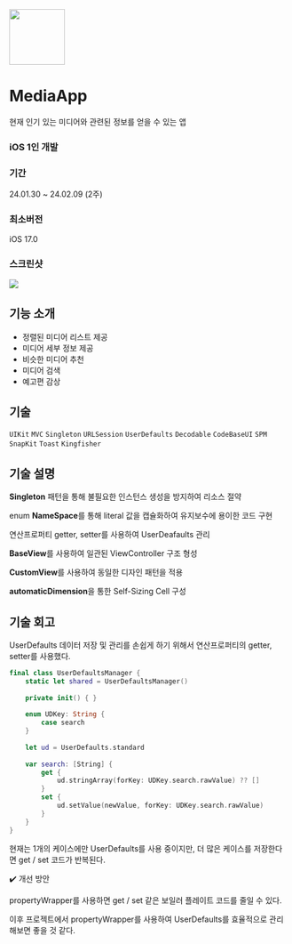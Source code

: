 
<img src="https://github.com/chasomin/MediaApp/assets/114223423/91808a11-d076-4208-af75-5e2b161cffcd" width=100, height=100>

# MediaApp

현재 인기 있는 미디어와 관련된 정보를 얻을 수 있는 앱

### **iOS 1인 개발**

### **기간**

24.01.30 ~ 24.02.09 (2주)

### **최소버전**

iOS 17.0


### **스크린샷**
<img src="https://github.com/chasomin/MediaApp/assets/114223423/ff3f2c3d-9627-43a1-ba3c-440944be375c" >


## 기능 소개

- 정렬된 미디어 리스트 제공
- 미디어 세부 정보 제공
- 비슷한 미디어 추천
- 미디어 검색
- 예고편 감상

## **기술**

`UIKit` `MVC` `Singleton` `URLSession` `UserDefaults` `Decodable` `CodeBaseUI` `SPM` `SnapKit` `Toast` `Kingfisher`


## **기술 설명**

 **Singleton** 패턴을 통해 불필요한 인스턴스 생성을 방지하여 리소스 절약

 enum **NameSpace**를 통해 literal 값을 캡슐화하여 유지보수에 용이한 코드 구현

 연산프로퍼티 getter, setter를 사용하여 UserDeafaults 관리

 **BaseView**를 사용하여 일관된 ViewController 구조 형성

 **CustomView**를 사용하여 동일한 디자인 패턴을 적용

 **automaticDimension**을 통한 Self-Sizing Cell 구성


## 기술 회고

UserDefaults 데이터 저장 및 관리를 손쉽게 하기 위해서 연산프로퍼티의 getter, setter를 사용했다.

```swift
final class UserDefaultsManager {
    static let shared = UserDefaultsManager()
    
    private init() { }
    
    enum UDKey: String {
        case search
    }
    
    let ud = UserDefaults.standard
    
    var search: [String] {
        get {
            ud.stringArray(forKey: UDKey.search.rawValue) ?? []
        }
        set {
            ud.setValue(newValue, forKey: UDKey.search.rawValue)
        }
    }
}
```
현재는 1개의 케이스에만 UserDefaults를 사용 중이지만, 더 많은 케이스를 저장한다면 get / set 코드가 반복된다.

✔️ 개선 방안

propertyWrapper를 사용하면 get / set 같은 보일러 플레이트 코드를 줄일 수 있다.

이후 프로젝트에서 propertyWrapper를 사용하여 UserDefaults를 효율적으로 관리해보면 좋을 것 같다.
